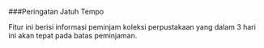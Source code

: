 ###Peringatan Jatuh Tempo

Fitur ini berisi informasi peminjam koleksi perpustakaan yang dalam 3 hari ini akan tepat pada batas peminjaman.
